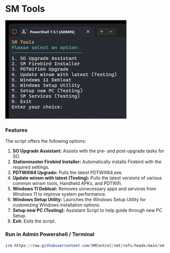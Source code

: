 # SM Tools

![SM Tools](https://github.com/SMControl/smt/blob/main/2025-05-10_0746_.png)

### Features

The script offers the following options:

1.  **SO Upgrade Assistant:** Assists with the pre- and post-upgrade tasks for SO.
2.  **Stationmaster Firebird Installer:** Automatically installs Firebird with the required settings.
3.  **PDTWifi64 Upgrade:** Pulls the latest PDTWifi64.exe.
4.  **Update winsm with latest (Testing):** Pulls the latest versions of various common winsm tools, Handheld APKs, and PDTWifi.
5.  **Windows 11 Debloat:** Removes unnecessary apps and services from Windows 11 to improve system performance.
6.  **Windows Setup Utility:** Launches the Windows Setup Utility for customizing Windows installation options.
7.  **Setup new PC (Testing):** Assistant Script to help guide through new PC Setup.
8.  **Exit:** Exits the script.

### Run in Admin Powershell / Terminal

```powershell
irm https://raw.githubusercontent.com/SMControl/smt/refs/heads/main/smt.ps1 | iex
    


